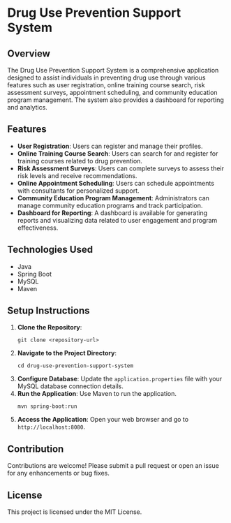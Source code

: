 # Drug Use Prevention Support System

## Overview
The Drug Use Prevention Support System is a comprehensive application designed to assist individuals in preventing drug use through various features such as user registration, online training course search, risk assessment surveys, appointment scheduling, and community education program management. The system also provides a dashboard for reporting and analytics.

## Features
- **User Registration**: Users can register and manage their profiles.
- **Online Training Course Search**: Users can search for and register for training courses related to drug prevention.
- **Risk Assessment Surveys**: Users can complete surveys to assess their risk levels and receive recommendations.
- **Online Appointment Scheduling**: Users can schedule appointments with consultants for personalized support.
- **Community Education Program Management**: Administrators can manage community education programs and track participation.
- **Dashboard for Reporting**: A dashboard is available for generating reports and visualizing data related to user engagement and program effectiveness.

## Technologies Used
- Java
- Spring Boot
- MySQL
- Maven

## Setup Instructions
1. **Clone the Repository**: 
   ```
   git clone <repository-url>
   ```
2. **Navigate to the Project Directory**:
   ```
   cd drug-use-prevention-support-system
   ```
3. **Configure Database**: Update the `application.properties` file with your MySQL database connection details.
4. **Run the Application**: Use Maven to run the application.
   ```
   mvn spring-boot:run
   ```
5. **Access the Application**: Open your web browser and go to `http://localhost:8080`.

## Contribution
Contributions are welcome! Please submit a pull request or open an issue for any enhancements or bug fixes.

## License
This project is licensed under the MIT License.
